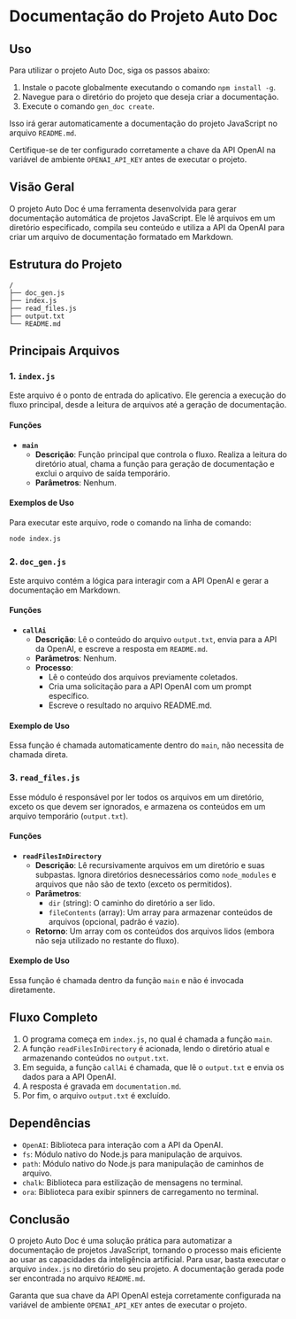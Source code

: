 # Documentação do Projeto Auto Doc

## Uso

Para utilizar o projeto Auto Doc, siga os passos abaixo:

1. Instale o pacote globalmente executando o comando `npm install -g`.
2. Navegue para o diretório do projeto que deseja criar a documentação.
3. Execute o comando `gen_doc create`.

Isso irá gerar automaticamente a documentação do projeto JavaScript no arquivo `README.md`.

Certifique-se de ter configurado corretamente a chave da API OpenAI na variável de ambiente `OPENAI_API_KEY` antes de executar o projeto.

## Visão Geral

O projeto Auto Doc é uma ferramenta desenvolvida para gerar documentação automática de projetos JavaScript. Ele lê arquivos em um diretório especificado, compila seu conteúdo e utiliza a API da OpenAI para criar um arquivo de documentação formatado em Markdown.

## Estrutura do Projeto

```
/
├── doc_gen.js
├── index.js
├── read_files.js
├── output.txt
└── README.md
```

## Principais Arquivos

### 1. `index.js`

Este arquivo é o ponto de entrada do aplicativo. Ele gerencia a execução do fluxo principal, desde a leitura de arquivos até a geração de documentação.

#### Funções

- **`main`**
  - **Descrição**: Função principal que controla o fluxo. Realiza a leitura do diretório atual, chama a função para geração de documentação e exclui o arquivo de saída temporário.
  - **Parâmetros**: Nenhum.

#### Exemplos de Uso

Para executar este arquivo, rode o comando na linha de comando:

```bash
node index.js
```

### 2. `doc_gen.js`

Este arquivo contém a lógica para interagir com a API OpenAI e gerar a documentação em Markdown.

#### Funções

- **`callAi`**
  - **Descrição**: Lê o conteúdo do arquivo `output.txt`, envia para a API da OpenAI, e escreve a resposta em `README.md`.
  - **Parâmetros**: Nenhum.
  - **Processo**:
    - Lê o conteúdo dos arquivos previamente coletados.
    - Cria uma solicitação para a API OpenAI com um prompt específico.
    - Escreve o resultado no arquivo README.md.
  
#### Exemplo de Uso

Essa função é chamada automaticamente dentro do `main`, não necessita de chamada direta.

### 3. `read_files.js`

Esse módulo é responsável por ler todos os arquivos em um diretório, exceto os que devem ser ignorados, e armazena os conteúdos em um arquivo temporário (`output.txt`).

#### Funções

- **`readFilesInDirectory`**
  - **Descrição**: Lê recursivamente arquivos em um diretório e suas subpastas. Ignora diretórios desnecessários como `node_modules` e arquivos que não são de texto (exceto os permitidos).
  - **Parâmetros**:
    - `dir` (string): O caminho do diretório a ser lido.
    - `fileContents` (array): Um array para armazenar conteúdos de arquivos (opcional, padrão é vazio).
  - **Retorno**: Um array com os conteúdos dos arquivos lidos (embora não seja utilizado no restante do fluxo).

#### Exemplo de Uso

Essa função é chamada dentro da função `main` e não é invocada diretamente.

## Fluxo Completo

1. O programa começa em `index.js`, no qual é chamada a função `main`.
2. A função `readFilesInDirectory` é acionada, lendo o diretório atual e armazenando conteúdos no `output.txt`.
3. Em seguida, a função `callAi` é chamada, que lê o `output.txt` e envia os dados para a API OpenAI.
4. A resposta é gravada em `documentation.md`.
5. Por fim, o arquivo `output.txt` é excluído.

## Dependências

- `OpenAI`: Biblioteca para interação com a API da OpenAI.
- `fs`: Módulo nativo do Node.js para manipulação de arquivos.
- `path`: Módulo nativo do Node.js para manipulação de caminhos de arquivo.
- `chalk`: Biblioteca para estilização de mensagens no terminal.
- `ora`: Biblioteca para exibir spinners de carregamento no terminal.

## Conclusão

O projeto Auto Doc é uma solução prática para automatizar a documentação de projetos JavaScript, tornando o processo mais eficiente ao usar as capacidades da inteligência artificial. Para usar, basta executar o arquivo `index.js` no diretório do seu projeto. A documentação gerada pode ser encontrada no arquivo `README.md`. 

Garanta que sua chave da API OpenAI esteja corretamente configurada na variável de ambiente `OPENAI_API_KEY` antes de executar o projeto.
